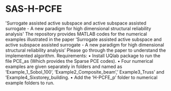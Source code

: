 # SAS-H-PCFE
'Surrogate assisted active subspace and active subspace assisted surrogate - A new paradigm for high dimensional structural reliability analysis'
The repository provides MATLAB codes for the numerical examples illustrated in the paper ‘Surrogate assisted active subspace and active subspace assisted surrogate - A new paradigm for high dimensional structural reliability analysis’
Please go through the paper to understand the implemented algorithm.
Requirements:
•	Install UQlab package to run the file PCE_as (Which provides the Sparse PCE codes).
•	Four numerical examples are given separately in folders and named as
‘Example_1_Sobol_100’, ‘Example2_Composite_beam’,’ Example3_Truss’ and ‘Example4_Sixstorey_building.
•	Add the ‘H-PCFE_p’ folder to numerical example folders to run.
